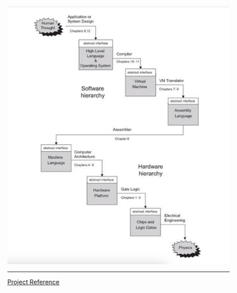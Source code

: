 ![image info](./unimportant_assets/diagram.png)

---

[Project Reference](https://www.nand2tetris.org/course)